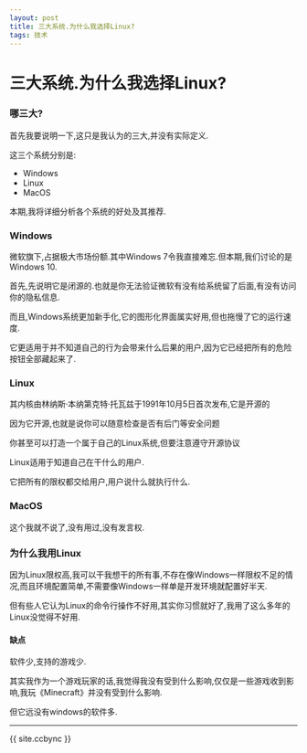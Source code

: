 ```yaml
---
layout: post
title: 三大系统.为什么我选择Linux?
tags: 技术
---
```


# 三大系统.为什么我选择Linux?

### 哪三大?

首先我要说明一下,这只是我认为的三大,并没有实际定义.

这三个系统分别是:

- Windows
- Linux
- MacOS

本期,我将详细分析各个系统的好处及其推荐.

### Windows

微软旗下,占据极大市场份额.其中Windows 7令我直接难忘.但本期,我们讨论的是Windows 10.

首先,先说明它是闭源的.也就是你无法验证微软有没有给系统留了后面,有没有访问你的隐私信息.

而且,Windows系统更加新手化,它的图形化界面属实好用,但也拖慢了它的运行速度.

它更适用于并不知道自己的行为会带来什么后果的用户,因为它已经把所有的危险按钮全部藏起来了.

### Linux

其内核由林纳斯·本纳第克特·托瓦兹于1991年10月5日首次发布,它是开源的

因为它开源,也就是说你可以随意检查是否有后门等安全问题

你甚至可以打造一个属于自己的Linux系统,但要注意遵守开源协议

Linux适用于知道自己在干什么的用户.

它把所有的限权都交给用户,用户说什么就执行什么.

### MacOS

这个我就不说了,没有用过,没有发言权.

### 为什么我用Linux

因为Linux限权高,我可以干我想干的所有事,不存在像Windows一样限权不足的情况,而且环境配置简单,不需要像Windows一样单是开发环境就配置好半天.

但有些人它认为Linux的命令行操作不好用,其实你习惯就好了,我用了这么多年的Linux没觉得不好用.

#### 缺点

软件少,支持的游戏少.

其实我作为一个游戏玩家的话,我觉得我没有受到什么影响,仅仅是一些游戏收到影响,我玩《Minecraft》并没有受到什么影响.

但它远没有windows的软件多.

-------------------------

{{ site.ccbync }}